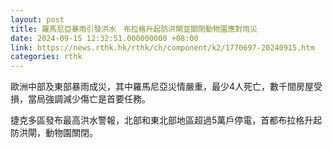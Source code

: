 ```yaml
---
layout: post
title: 羅馬尼亞暴雨引發洪水　布拉格升起防洪閘並關閉動物園應對雨災
date: 2024-09-15 12:32:51.000000000 +08:00
link: https://news.rthk.hk/rthk/ch/component/k2/1770697-20240915.htm
categories: rthk
---
```


歐洲中部及東部暴雨成災，其中羅馬尼亞災情嚴重，最少4人死亡，數千間房屋受損，當局強調減少傷亡是首要任務。

捷克多區發布最高洪水警報，北部和東北部地區超過5萬戶停電，首都布拉格升起防洪閘，動物園關閉。
